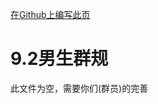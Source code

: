 [在Github上编写此页](https://github.com/Caxtelyn/docs/edit/main/rules/QQGroup/9.2boys.md)

# 9.2男生群规

此文件为空，需要你们(群员)的完善
